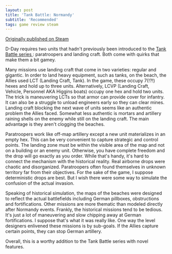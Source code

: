 ```yaml
---
layout: post
title: 'Tank Battle: Normandy'
subtitle: 'Recommended'
tags: game review steam
---
```


[Originally published on Steam](https://steamcommunity.com/id/jlericson/recommended/374940/)


 D-Day requires two units that hadn't previously been introduced to the
 <a class="bb_link" href="https://store.steampowered.com/curator/28557252-Fish-and-Loaves/list/36127/" target="_blank" rel="noreferrer">
  Tank Battle series
 </a>
 : paratroopers and landing craft. Both come with quirks that make them a bit gamey.
 

 

 Many missions use landing craft that come in two varieties: regular and gigantic. In order to land heavy equipment, such as tanks, on the beach, the Allies used LCT (Landing Craft, Tank). In the game, these occupy 7(!?!) hexes and hold up to three units. Alternatively, LCVP (Landing Craft, Vehicle, Personnel AKA Higgins boats) occupy one hex and hold two units. The trick is maneuvering LCTs so that armor can provide cover for infantry. It can also be a struggle to unload engineers early so they can clear mines. Landing craft blocking the next wave of units seems like an authentic problem the Allies faced. Somewhat less authentic is mortars and artillery raining shells on the enemy while still on the landing craft. The main advantage is they aren't clogging the beaches.
 

 

 Paratroopers work like off-map artillery except a new unit materializes in an empty hex. This can be very convenient to capture strategic and control points. The landing zone must be within the visible area of the map and not on a building or an enemy unit. Otherwise, you have complete freedom and the drop will go exactly as you order. While that's handy, it's hard to connect the mechanism with the historical reality. Real airborne drops were chaotic and disorganized. Paratroopers often found themselves in unknown territory far from their objectives. For the sake of the game, I suppose deterministic drops are best. But I wish there were some way to simulate the confusion of the actual invasion.
 

 

 Speaking of historical simulation, the maps of the beaches were designed to reflect the actual battlefields including German pillboxes, obstructions and fortifications. Other missions are more thematic than modeled directly after Normandy events. Frankly, the historical missions tend to be tedious. It's just a lot of maneuvering and slow chipping away at German fortifications. I suppose that's what it was really like. One way the level designers enlivened these missions is by sub-goals. If the Allies capture certain points, they can stop German artillery.
 

 

 Overall, this is a worthy addition to the Tank Battle series with novel features.
